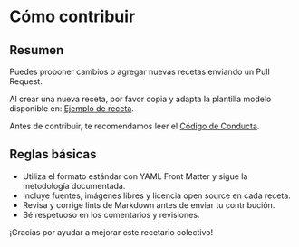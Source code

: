 # Cómo contribuir

## Resumen

Puedes proponer cambios o agregar nuevas recetas enviando un Pull Request.

Al crear una nueva receta, por favor copia y adapta la plantilla modelo disponible en: [Ejemplo de receta](./dishes/template/ejemplo_receta/ejemplo_receta.md).

Antes de contribuir, te recomendamos leer el [Código de Conducta](./CODE_OF_CONDUCT.es.md).

## Reglas básicas

- Utiliza el formato estándar con YAML Front Matter y sigue la metodología documentada.
- Incluye fuentes, imágenes libres y licencia open source en cada receta.
- Revisa y corrige lints de Markdown antes de enviar tu contribución.
- Sé respetuoso en los comentarios y revisiones.

¡Gracias por ayudar a mejorar este recetario colectivo!
